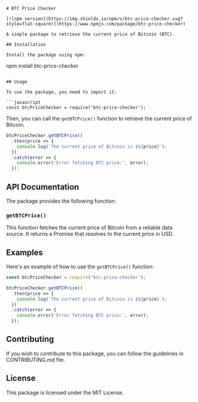 ```
# BTC Price Checker

[![npm version](https://img.shields.io/npm/v/btc-price-checker.svg?style=flat-square)](https://www.npmjs.com/package/btc-price-checker)

A simple package to retrieve the current price of Bitcoin (BTC).

## Installation

Install the package using npm:

```
npm install btc-price-checker
```

## Usage

To use the package, you need to import it:

```javascript
const btcPriceChecker = require('btc-price-checker');
```

Then, you can call the `getBTCPrice()` function to retrieve the current price of Bitcoin:

```javascript
btcPriceChecker.getBTCPrice()
  .then(price => {
    console.log(`The current price of Bitcoin is $${price}`);
  })
  .catch(error => {
    console.error('Error fetching BTC price:', error);
  });
```

## API Documentation

The package provides the following function:

### `getBTCPrice()`

This function fetches the current price of Bitcoin from a reliable data source. It returns a Promise that resolves to the current price in USD.

## Examples

Here's an example of how to use the `getBTCPrice()` function:

```javascript
const btcPriceChecker = require('btc-price-checker');

btcPriceChecker.getBTCPrice()
  .then(price => {
    console.log(`The current price of Bitcoin is $${price}`);
  })
  .catch(error => {
    console.error('Error fetching BTC price:', error);
  });
```

## Contributing

If you wish to contribute to this package, you can follow the guidelines in CONTRIBUTING.md file.

## License

This package is licensed under the MIT License.
```